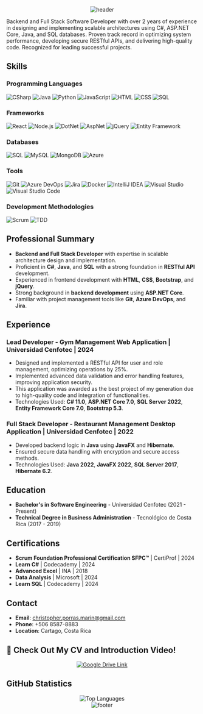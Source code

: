 <!-- HEADER -->
<div align="center" width="100">
  <img src="https://capsule-render.vercel.app/api?color=0:1408d0,50:0860d0,100:08c4d0&height=250&section=header&text=🖥️%20Christopher%20Porras%20-%20Backend%20/%20Full%20Stack%20Developer&fontSize=30&type=waving&fontColor=fefefe&&animation=fadeIn"alt="header"/>
</div>

Backend and Full Stack Software Developer with over 2 years of experience in designing and implementing scalable architectures using C#, ASP.NET Core, Java, and SQL databases. Proven track record in optimizing system performance, developing secure RESTful APIs, and delivering high-quality code. Recognized for leading successful projects.

## Skills

### Programming Languages
![CSharp](https://img.shields.io/badge/C%23-239120?style=for-the-badge&logo=c-sharp&logoColor=white)
![Java](https://img.shields.io/badge/Java-ED8B00?style=for-the-badge&logo=java&logoColor=white)
![Python](https://img.shields.io/badge/Python-3776AB?style=for-the-badge&logo=python&logoColor=white)
![JavaScript](https://img.shields.io/badge/JavaScript-F7DF1E?style=for-the-badge&logo=javascript&logoColor=black)
![HTML](https://img.shields.io/badge/HTML5-E34F26?style=for-the-badge&logo=html5&logoColor=white)
![CSS](https://img.shields.io/badge/CSS3-1572B6?style=for-the-badge&logo=css3&logoColor=white)
![SQL](https://img.shields.io/badge/SQL-4479A1?style=for-the-badge&logo=sql&logoColor=white)

### Frameworks
![React](https://img.shields.io/badge/React-20232A?style=for-the-badge&logo=react&logoColor=61DAFB)
![Node.js](https://img.shields.io/badge/Node.js-43853D?style=for-the-badge&logo=node.js&logoColor=white)
![DotNet](https://img.shields.io/badge/.NET-512BD4?style=for-the-badge&logo=dotnet&logoColor=white)
![AspNet](https://img.shields.io/badge/ASP.NET-512BD4?style=for-the-badge&logo=dotnet&logoColor=white)
![jQuery](https://img.shields.io/badge/jQuery-0769AD?style=for-the-badge&logo=jquery&logoColor=white)
![Entity Framework](https://img.shields.io/badge/Entity%20Framework-512BD4?style=for-the-badge&logo=entity-framework&logoColor=white)

### Databases
![SQL](https://img.shields.io/badge/SQL-4479A1?style=for-the-badge&logo=sql&logoColor=white)
![MySQL](https://img.shields.io/badge/MySQL-4479A1?style=for-the-badge&logo=mysql&logoColor=white)
![MongoDB](https://img.shields.io/badge/MongoDB-47A248?style=for-the-badge&logo=mongodb&logoColor=white)
![Azure](https://img.shields.io/badge/Azure%20Database-0078D4?style=for-the-badge&logo=microsoft-azure&logoColor=white)

### Tools
![Git](https://img.shields.io/badge/Git-F05032?style=for-the-badge&logo=git&logoColor=white)
![Azure DevOps](https://img.shields.io/badge/Azure%20DevOps-0078D4?style=for-the-badge&logo=azure-devops&logoColor=white)
![Jira](https://img.shields.io/badge/Jira-0052CC?style=for-the-badge&logo=jira&logoColor=white)
![Docker](https://img.shields.io/badge/Docker-2496ED?style=for-the-badge&logo=docker&logoColor=white)
![IntelliJ IDEA](https://img.shields.io/badge/IntelliJ%20IDEA-000000?style=for-the-badge&logo=intellij-idea&logoColor=white)
![Visual Studio](https://img.shields.io/badge/Visual%20Studio-5C2D91?style=for-the-badge&logo=visual-studio&logoColor=white)
![Visual Studio Code](https://img.shields.io/badge/VS%20Code-007ACC?style=for-the-badge&logo=visual-studio-code&logoColor=white)

### Development Methodologies
![Scrum](https://img.shields.io/badge/Scrum-48A9A6?style=for-the-badge&logo=scrum&logoColor=white)
![TDD](https://img.shields.io/badge/TDD-FCA121?style=for-the-badge&logo=tdd&logoColor=white)

## Professional Summary
- **Backend and Full Stack Developer** with expertise in scalable architecture design and implementation.
- Proficient in **C#**, **Java**, and **SQL** with a strong foundation in **RESTful API** development.
- Experienced in frontend development with **HTML**, **CSS**, **Bootstrap**, and **jQuery**.
- Strong background in **backend development** using **ASP.NET Core**.
- Familiar with project management tools like **Git**, **Azure DevOps**, and **Jira**.

## Experience
### Lead Developer - Gym Management Web Application | Universidad Cenfotec | 2024
- Designed and implemented a RESTful API for user and role management, optimizing operations by 25%.
- Implemented advanced data validation and error handling features, improving application security.
- This application was awarded as the best project of my generation due to high-quality code and integration of functionalities.
- Technologies Used: **C# 11.0**, **ASP.NET Core 7.0**, **SQL Server 2022**, **Entity Framework Core 7.0**, **Bootstrap 5.3**.

### Full Stack Developer - Restaurant Management Desktop Application | Universidad Cenfotec | 2022
- Developed backend logic in **Java** using **JavaFX** and **Hibernate**.
- Ensured secure data handling with encryption and secure access methods.
- Technologies Used: **Java 2022**, **JavaFX 2022**, **SQL Server 2017**, **Hibernate 6.2**.

## Education
- **Bachelor's in Software Engineering** - Universidad Cenfotec (2021 - Present)
- **Technical Degree in Business Administration** - Tecnológico de Costa Rica (2017 - 2019)

## Certifications
- **Scrum Foundation Professional Certification SFPC™** | CertiProf | 2024
- **Learn C#** | Codecademy | 2024
- **Advanced Excel** | INA | 2018
- **Data Analysis** | Microsoft | 2024
- **Learn SQL** | Codecademy | 2024

## Contact
- **Email**: [christopher.porras.marin@gmail.com](mailto:christopher.porras.marin@gmail.com)
- **Phone**: +506 8587-8883
- **Location**: Cartago, Costa Rica

## 🚀 Check Out My CV and Introduction Video!



<div align="center">
  <a href="https://drive.google.com/drive/folders/1V3COsG_Fl8KW8QsrWsYH0TEpLyKdw30s?usp=sharing" target="_blank">
    <img src="https://img.shields.io/badge/View%20My%20CV%20and%20Video-4285F4?style=for-the-badge&logo=google-drive&logoColor=white" alt="Google Drive Link"/>
  </a>
</div>

## GitHub Statistics
<div align="center">
  <img src="https://github-readme-stats.vercel.app/api/top-langs/?username=ChristopherPorras&layout=compact&theme=dark" alt="Top Languages" />
  
</div>

<!-- FOOTER -->
<div align="center" width="100">
  <img src="https://capsule-render.vercel.app/api?color=0:1408d0,50:0860d0,100:08c4d0&height=100&section=footer&fontSize=30&type=waving&fontColor=fefefe"
  alt="footer" />
</div>
